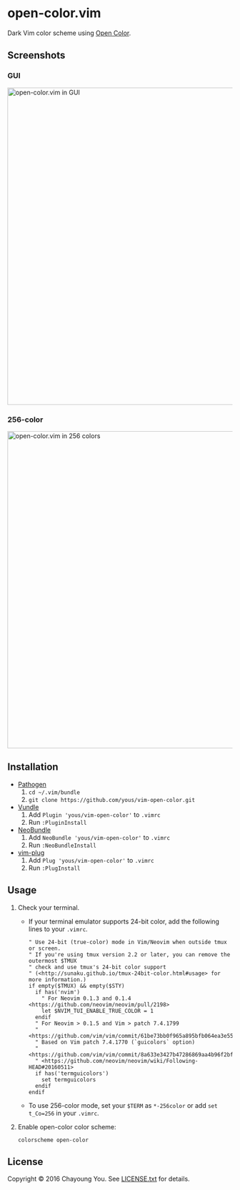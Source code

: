 # open-color.vim

Dark Vim color scheme using [Open Color](https://yeun.github.io/open-color/).

## Screenshots

### GUI

<img width="710" alt="open-color.vim in GUI" src="https://github.com/yous/vim-open-color/raw/master/screenshot_gui.png">

### 256-color

<img width="710" alt="open-color.vim in 256 colors" src="https://github.com/yous/vim-open-color/raw/master/screenshot_256.png">

## Installation

- [Pathogen](https://github.com/tpope/vim-pathogen)
    1. `cd ~/.vim/bundle`
    2. `git clone https://github.com/yous/vim-open-color.git`
- [Vundle](https://github.com/VundleVim/Vundle.vim)
    1. Add `Plugin 'yous/vim-open-color'` to `.vimrc`
    2. Run `:PluginInstall`
- [NeoBundle](https://github.com/Shougo/neobundle.vim)
    1. Add `NeoBundle 'yous/vim-open-color'` to `.vimrc`
    2. Run `:NeoBundleInstall`
- [vim-plug](https://github.com/junegunn/vim-plug)
    1. Add `Plug 'yous/vim-open-color'` to `.vimrc`
    2. Run `:PlugInstall`

## Usage

1. Check your terminal.
    - If your terminal emulator supports 24-bit color, add the following lines
      to your `.vimrc`.

      ``` vim
      " Use 24-bit (true-color) mode in Vim/Neovim when outside tmux or screen.
      " If you're using tmux version 2.2 or later, you can remove the outermost $TMUX
      " check and use tmux's 24-bit color support
      " (<http://sunaku.github.io/tmux-24bit-color.html#usage> for more information.)
      if empty($TMUX) && empty($STY)
        if has('nvim')
          " For Neovim 0.1.3 and 0.1.4 <https://github.com/neovim/neovim/pull/2198>
          let $NVIM_TUI_ENABLE_TRUE_COLOR = 1
        endif
        " For Neovim > 0.1.5 and Vim > patch 7.4.1799
        " <https://github.com/vim/vim/commit/61be73bb0f965a895bfb064ea3e55476ac175162>
        " Based on Vim patch 7.4.1770 (`guicolors` option)
        " <https://github.com/vim/vim/commit/8a633e3427b47286869aa4b96f2bfc1fe65b25cd>
        " <https://github.com/neovim/neovim/wiki/Following-HEAD#20160511>
        if has('termguicolors')
          set termguicolors
        endif
      endif
      ```
    - To use 256-color mode, set your `$TERM` as `*-256color` or add
      `set t_Co=256` in your `.vimrc`.
2. Enable open-color color scheme:

   ``` vim
   colorscheme open-color
   ```

## License

Copyright © 2016 Chayoung You. See [LICENSE.txt](LICENSE.txt) for details.
